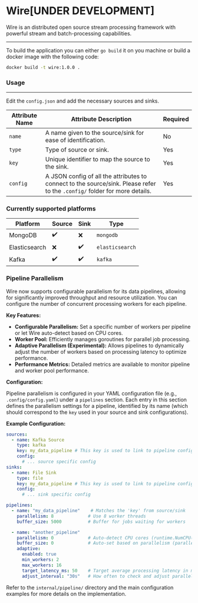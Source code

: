 # Wire[UNDER DEVELOPMENT]

Wire is an distributed open source stream processing framework with powerful stream and batch-processing capabilities.

---

To build the application you can either `go build` it on you machine or build a docker image with the following code:

```bash
docker build -t wire:1.0.0 .
```

### Usage

---

Edit the `config.json` and add the necessary sources and sinks.

| Attribute Name | Attribute Description                                              | Required |
| -------------- | ------------------------------------------------------------------ | -------- |
| `name`         | A name given to the source/sink for ease of identification.        | No       |
| `type`         | Type of source or sink.                                            | Yes      |
| `key`          | Unique identifier to map the source to the sink.                   | Yes      |
| `config`       | A JSON config of all the attributes to connect to the source/sink. Please refer to the `.config/` folder for more details. | Yes      |

### Currently supported platforms

| Platform      | Source | Sink | Type            |
| ------------- | ------ | ---- | --------------- |
| MongoDB       | ✔️     | ❌   | `mongodb`       |
| Elasticsearch | ❌     | ✔️   | `elasticsearch` |
| Kafka         | ✔️     | ✔️   | `kafka`         |

### Pipeline Parallelism

Wire now supports configurable parallelism for its data pipelines, allowing for significantly improved throughput and resource utilization. You can configure the number of concurrent processing workers for each pipeline.

**Key Features:**
- **Configurable Parallelism:** Set a specific number of workers per pipeline or let Wire auto-detect based on CPU cores.
- **Worker Pool:** Efficiently manages goroutines for parallel job processing.
- **Adaptive Parallelism (Experimental):** Allows pipelines to dynamically adjust the number of workers based on processing latency to optimize performance.
- **Performance Metrics:** Detailed metrics are available to monitor pipeline and worker pool performance.

**Configuration:**

Pipeline parallelism is configured in your YAML configuration file (e.g., `.config/config.yaml`) under a `pipelines` section. Each entry in this section defines the parallelism settings for a pipeline, identified by its name (which should correspond to the `key` used in your source and sink configurations).

**Example Configuration:**

```yaml
sources:
  - name: Kafka Source
    type: kafka
    key: my_data_pipeline # This key is used to link to pipeline config
    config:
      # ... source specific config
sinks:
  - name: File Sink
    type: file
    key: my_data_pipeline # This key is used to link to pipeline config
    config:
      # ... sink specific config

pipelines:
  - name: "my_data_pipeline"    # Matches the 'key' from source/sink
    parallelism: 8             # Use 8 worker threads
    buffer_size: 5000          # Buffer for jobs waiting for workers

  - name: "another_pipeline"
    parallelism: 0             # Auto-detect CPU cores (runtime.NumCPU())
    buffer_size: 0             # Auto-set based on parallelism (parallelism * 100)
    adaptive:
      enabled: true
      min_workers: 2
      max_workers: 16
      target_latency_ms: 50    # Target average processing latency in milliseconds
      adjust_interval: "30s"   # How often to check and adjust parallelism
```

Refer to the `internal/pipeline/` directory and the main configuration examples for more details on the implementation.
